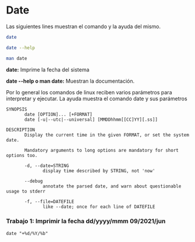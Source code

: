 # Date

Las siguientes lines muestran el comando y la ayuda del mismo.

```bash
date

date --help

man date
```

**date:** Imprime la fecha del sistema

**date --help o  man date:** Muestran la documentación.

Por lo general los comandos de linux reciben varios parámetros para interpretar y ejecutar. La ayuda muestra el comando date y sus parámetros

```
SYNOPSIS
       date [OPTION]... [+FORMAT]
       date [-u|--utc|--universal] [MMDDhhmm[[CC]YY][.ss]]

DESCRIPTION
       Display the current time in the given FORMAT, or set the system date.

       Mandatory arguments to long options are mandatory for short options too.

       -d, --date=STRING
              display time described by STRING, not 'now'

       --debug
              annotate the parsed date, and warn about questionable usage to stderr

       -f, --file=DATEFILE
              like --date; once for each line of DATEFILE
```

### **Trabajo 1**: Imprimir la fecha dd/yyyy/mmm   09/2021/jun


```
date "+%d/%Y/%b"
```